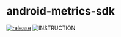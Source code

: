 # android-metrics-sdk
[![release](https://github.com/promotedai/android-metrics-sdk/actions/workflows/release.yml/badge.svg?branch=main)](https://github.com/promotedai/android-metrics-sdk/actions/workflows/release.yml)
![INSTRUCTION](https://img.shields.io/badge/instruction--coverage-96%25-brightgreen.svg)
